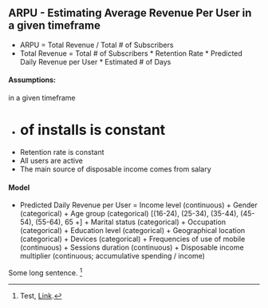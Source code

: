## ARPU - Estimating Average Revenue Per User in a given timeframe
- ARPU = Total Revenue / Total # of Subscribers
- Total Revenue = Total # of Subscribers * Retention Rate * Predicted Daily Revenue per User * Estimated # of Days

#### Assumptions:
in a given timeframe
- # of installs is constant
- Retention rate is constant
- All users are active
- The main source of disposable income comes from salary
 
#### Model
- Predicted Daily Revenue per User = Income level (continuous) + Gender (categorical) + Age group (categorical) [(16-24),
(25-34), (35-44), (45-54), (55-64), 65 +] + Marital status (categorical) + Occupation (categorical) + Education level (categorical) + Geographical location (categorical) + Devices (categorical) + Frequencies of use of mobile (continuous) + Sessions duration (continuous) + Disposable income multiplier (continuous; accumulative spending / income)

Some long sentence. [^footnote]
[^footnote]: Test, [Link](https://google.com).
